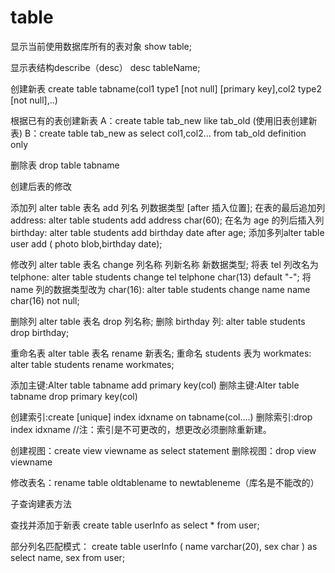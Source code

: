 
# table


显示当前使用数据库所有的表对象
show table;


显示表结构describe（desc）
desc tableName;


创建新表
create table tabname(col1 type1 [not null] [primary key],col2 type2 [not null],..)

根据已有的表创建新表
A：create table tab_new like tab_old (使用旧表创建新表)
B：create table tab_new as select col1,col2… from tab_old definition only

删除表
drop table tabname


创建后表的修改

添加列
alter table 表名 add 列名 列数据类型 [after 插入位置];
    在表的最后追加列 address: alter table students add address char(60);
    在名为 age 的列后插入列 birthday: alter table students add birthday date after age;
添加多列alter table user add ( photo blob,birthday date);

修改列
alter table 表名 change 列名称 列新名称 新数据类型;
    将表 tel 列改名为 telphone: alter table students change tel telphone char(13) default "-";
    将 name 列的数据类型改为 char(16): alter table students change name name char(16) not null;

删除列
alter table 表名 drop 列名称;
    删除 birthday 列: alter table students drop birthday;

重命名表
alter table 表名 rename 新表名;
    重命名 students 表为 workmates: alter table students rename workmates;


添加主键:Alter table tabname add primary key(col)
删除主键:Alter table tabname drop primary key(col)

创建索引:create [unique] index idxname on tabname(col….)
删除索引:drop index idxname  //注：索引是不可更改的，想更改必须删除重新建。

创建视图：create view viewname as select statement
删除视图：drop view viewname


修改表名：rename table oldtablename to newtableneme（库名是不能改的）




子查询建表方法

查找并添加于新表
create table userInfo as select * from user;

部分列名匹配模式：
create table userInfo (
    name varchar(20),
    sex char
    ) 
as 
select name, sex from user;












